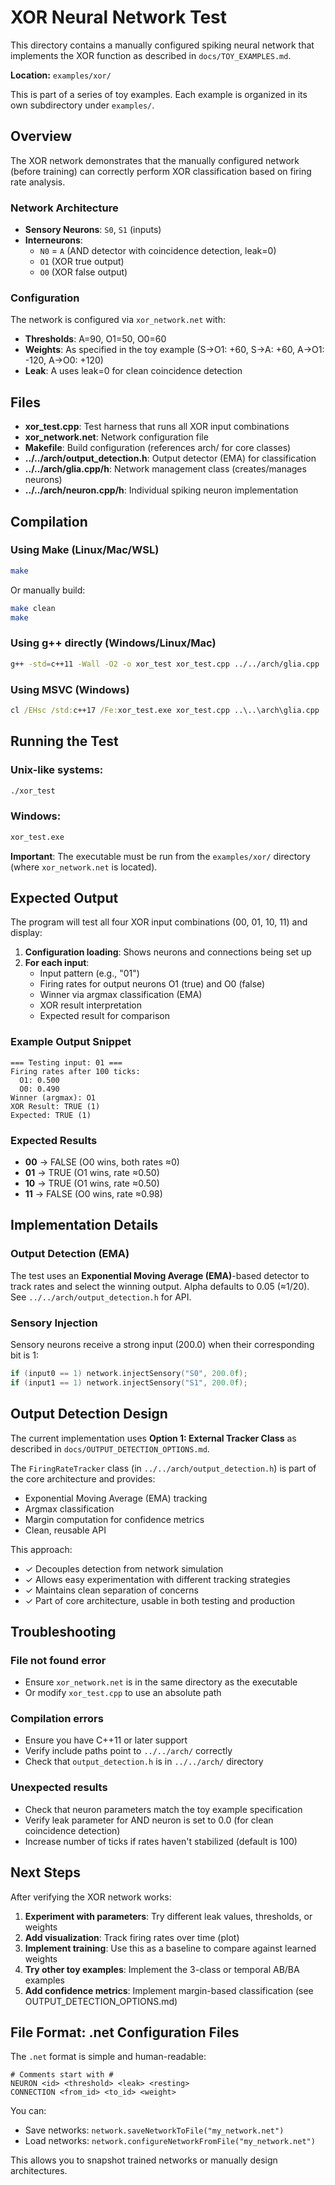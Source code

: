 # XOR Neural Network Test

This directory contains a manually configured spiking neural network that implements the XOR function as described in `docs/TOY_EXAMPLES.md`.

**Location:** `examples/xor/`

This is part of a series of toy examples. Each example is organized in its own subdirectory under `examples/`.

## Overview

The XOR network demonstrates that the manually configured network (before training) can correctly perform XOR classification based on firing rate analysis.

### Network Architecture

- **Sensory Neurons**: `S0`, `S1` (inputs)
- **Interneurons**:
  - `N0` = `A` (AND detector with coincidence detection, leak=0)
  - `O1` (XOR true output)
  - `O0` (XOR false output)

### Configuration

The network is configured via `xor_network.net` with:
- **Thresholds**: A=90, O1=50, O0=60
- **Weights**: As specified in the toy example (S→O1: +60, S→A: +60, A→O1: -120, A→O0: +120)
- **Leak**: A uses leak=0 for clean coincidence detection

## Files

- **xor_test.cpp**: Test harness that runs all XOR input combinations
- **xor_network.net**: Network configuration file
- **Makefile**: Build configuration (references arch/ for core classes)
- **../../arch/output_detection.h**: Output detector (EMA) for classification
- **../../arch/glia.cpp/h**: Network management class (creates/manages neurons)
- **../../arch/neuron.cpp/h**: Individual spiking neuron implementation

## Compilation

### Using Make (Linux/Mac/WSL)

```bash
make
```

Or manually build:

```bash
make clean
make
```

### Using g++ directly (Windows/Linux/Mac)

```bash
g++ -std=c++11 -Wall -O2 -o xor_test xor_test.cpp ../../arch/glia.cpp ../../arch/neuron.cpp
```

### Using MSVC (Windows)

```cmd
cl /EHsc /std:c++17 /Fe:xor_test.exe xor_test.cpp ..\..\arch\glia.cpp ..\..\arch\neuron.cpp
```

## Running the Test

### Unix-like systems:
```bash
./xor_test
```

### Windows:
```cmd
xor_test.exe
```

**Important**: The executable must be run from the `examples/xor/` directory (where `xor_network.net` is located).

## Expected Output

The program will test all four XOR input combinations (00, 01, 10, 11) and display:

1. **Configuration loading**: Shows neurons and connections being set up
2. **For each input**:
   - Input pattern (e.g., "01")
   - Firing rates for output neurons O1 (true) and O0 (false)
   - Winner via argmax classification (EMA)
   - XOR result interpretation
   - Expected result for comparison

### Example Output Snippet

```
=== Testing input: 01 ===
Firing rates after 100 ticks:
  O1: 0.500
  O0: 0.490
Winner (argmax): O1
XOR Result: TRUE (1)
Expected: TRUE (1)
```

### Expected Results

- **00** → FALSE (O0 wins, both rates ≈0)
- **01** → TRUE (O1 wins, rate ≈0.50)
- **10** → TRUE (O1 wins, rate ≈0.50)
- **11** → FALSE (O0 wins, rate ≈0.98)

## Implementation Details

### Output Detection (EMA)

The test uses an **Exponential Moving Average (EMA)**-based detector to track rates and select the winning output.
Alpha defaults to 0.05 (≈1/20). See `../../arch/output_detection.h` for API.

### Sensory Injection

Sensory neurons receive a strong input (200.0) when their corresponding bit is 1:

```cpp
if (input0 == 1) network.injectSensory("S0", 200.0f);
if (input1 == 1) network.injectSensory("S1", 200.0f);
```

## Output Detection Design

The current implementation uses **Option 1: External Tracker Class** as described in `docs/OUTPUT_DETECTION_OPTIONS.md`.

The `FiringRateTracker` class (in `../../arch/output_detection.h`) is part of the core architecture and provides:
- Exponential Moving Average (EMA) tracking
- Argmax classification
- Margin computation for confidence metrics
- Clean, reusable API

This approach:
- ✓ Decouples detection from network simulation
- ✓ Allows easy experimentation with different tracking strategies
- ✓ Maintains clean separation of concerns
- ✓ Part of core architecture, usable in both testing and production

## Troubleshooting

### File not found error
- Ensure `xor_network.net` is in the same directory as the executable
- Or modify `xor_test.cpp` to use an absolute path

### Compilation errors
- Ensure you have C++11 or later support
- Verify include paths point to `../../arch/` correctly
- Check that `output_detection.h` is in `../../arch/` directory

### Unexpected results
- Check that neuron parameters match the toy example specification
- Verify leak parameter for AND neuron is set to 0.0 (for clean coincidence detection)
- Increase number of ticks if rates haven't stabilized (default is 100)

## Next Steps

After verifying the XOR network works:

1. **Experiment with parameters**: Try different leak values, thresholds, or weights
2. **Add visualization**: Track firing rates over time (plot)
3. **Implement training**: Use this as a baseline to compare against learned weights
4. **Try other toy examples**: Implement the 3-class or temporal AB/BA examples
5. **Add confidence metrics**: Implement margin-based classification (see OUTPUT_DETECTION_OPTIONS.md)

## File Format: .net Configuration Files

The `.net` format is simple and human-readable:

```
# Comments start with #
NEURON <id> <threshold> <leak> <resting>
CONNECTION <from_id> <to_id> <weight>
```

You can:
- Save networks: `network.saveNetworkToFile("my_network.net")`
- Load networks: `network.configureNetworkFromFile("my_network.net")`

This allows you to snapshot trained networks or manually design architectures.
